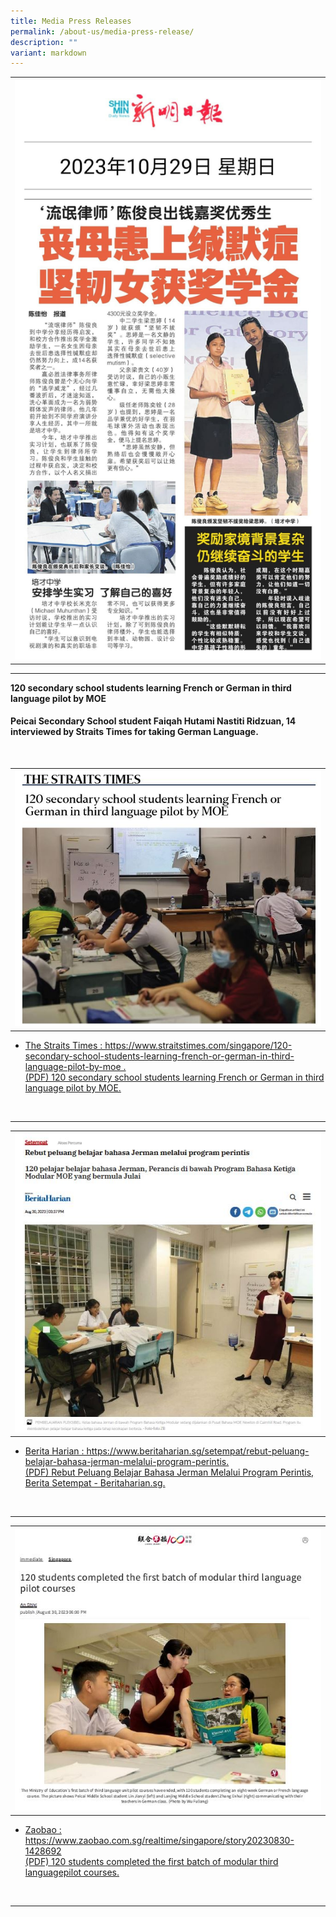 ```yaml
---
title: Media Press Releases
permalink: /about-us/media-press-release/
description: ""
variant: markdown
---
```

<table>
<tbody>
<tr>
<th><img style="width: 100%;" src="/images/press release 4 josephus tan.jpg">
</th>
</tr>
</tbody>
</table>
<hr>
<p><b>120 secondary school students learning French or German in third language pilot by MOE</b></p><p>
	</p><p></p><h4>Peicai Secondary School student Faiqah Hutami Nastiti Ridzuan, 14 interviewed by Straits Times for taking German Language.</h4><p></p><br>
<table>
<tbody>
<tr>
<th><img style="width: 100%;" src="/images/Straits_Times.JPG">
</th>
</tr>
</tbody>
</table>
<ul>
<li><a rel="noopener" target="_blank" href="https://www.straitstimes.com/singapore/120-secondary-school-students-learning-french-or-german-in-third-language-pilot-by-moe">The Straits Times : https://www.straitstimes.com/singapore/120-secondary-school-students-learning-french-or-german-in-third-language-pilot-by-moe .</a>
<a rel="noopener" target="_blank" href="/files/french or german in third language pilot by moe  the straits times_1.pdf"><br>(PDF) 120 secondary school students learning French or German in third language pilot by MOE.</a></li></ul><br><hr>
<table>
<tbody>
<tr>
<th><img style="width: 100%;" src="/images/Berita_Harian.JPG">
</th>
</tr>
</tbody>
</table>
<ul>
<li><a rel="noopener" target="_blank" href="https://www.beritaharian.sg/setempat/rebut-peluang-belajar-bahasa-jerman-melalui-program-perintis">Berita Harian : https://www.beritaharian.sg/setempat/rebut-peluang-belajar-bahasa-jerman-melalui-program-perintis.</a>
<a rel="noopener" target="_blank" href="/files/rebut peluang belajar bahasa jerman melalui program perintis.pdf"><br>(PDF) Rebut Peluang Belajar Bahasa Jerman Melalui Program Perintis, Berita Setempat - Beritaharian.sg.</a></li></ul><br>
<hr>
<table>
<tbody>
<tr>
<th><img style="width: 100%;" src="/images/Lianhe_Zaobao.JPG">
</th>
</tr>
</tbody>
</table>
<ul>
<li><a rel="noopener" target="_blank" href="https://www.zaobao.com.sg/realtime/singapore/story20230830-1428692">Zaobao : https://www.zaobao.com.sg/realtime/singapore/story20230830-1428692</a><a rel="noopener" target="_blank" href="/files/completed the first batch of modular third language pilot course.pdf"><br>(PDF) 120 students completed the first batch of modular third languagepilot courses.</a></li></ul><br><hr>